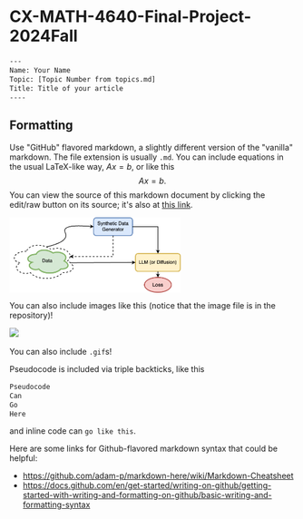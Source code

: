 # CX-MATH-4640-Final-Project-2024Fall

```
---
Name: Your Name
Topic: [Topic Number from topics.md]
Title: Title of your article
----
```

## Formatting 

Use "GitHub" flavored markdown, a slightly different version of the "vanilla" markdown. The file extension is usually `.md`.
You can include equations in the usual LaTeX-like way, $Ax=b$, or like this
$$Ax=b.$$
You can view the source of this markdown document by clicking the edit/raw button on its source; it's also at [this link](https://raw.githubusercontent.com/numerical-analysis-f23/project-help/main/readme.md).

<img src = "images/temp.png" align = "center" width="60%" hight="60%">

You can also include images like this (notice that the image file is in the repository)! 

![](example_gif.gif)

You can also include `.gif`s!

Pseudocode is included via triple backticks, like this
```
Pseudocode
Can
Go 
Here
```
and inline code can `go like this`.

Here are some links for Github-flavored markdown syntax that could be helpful:
* https://github.com/adam-p/markdown-here/wiki/Markdown-Cheatsheet
* https://docs.github.com/en/get-started/writing-on-github/getting-started-with-writing-and-formatting-on-github/basic-writing-and-formatting-syntax
